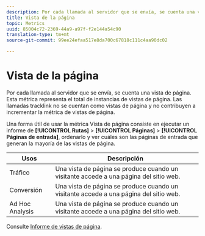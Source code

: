 ```yaml
---
description: Por cada llamada al servidor que se envía, se cuenta una vista de página. Esta métrica representa el total de instancias de vistas de página. Las llamadas tracklink no se cuentan como vistas de página y no contribuyen a incrementar la métrica de vistas de página.
title: Vista de la página
topic: Metrics
uuid: 85004c72-2369-44a9-a97f-f2e144a54c90
translation-type: tm+mt
source-git-commit: 99ee24efaa517e8da700c67818c111c4aa90dc02

---
```



# Vista de la página

Por cada llamada al servidor que se envía, se cuenta una vista de página. Esta métrica representa el total de instancias de vistas de página. Las llamadas tracklink no se cuentan como vistas de página y no contribuyen a incrementar la métrica de vistas de página.

Una forma útil de usar la métrica Vista de página consiste en ejecutar un informe de **[!UICONTROL Rutas]** &gt; **[!UICONTROL Páginas]** &gt; **[!UICONTROL Páginas de entrada]**, ordenarlo y ver cuáles son las páginas de entrada que generan la mayoría de las vistas de página.

| Usos | Descripción |
|---|---|
| Tráfico | Una vista de página se produce cuando un visitante accede a una página del sitio web. |
| Conversión | Una vista de página se produce cuando un visitante accede a una página del sitio web. |
| Ad Hoc Analysis  | Una vista de página se produce cuando un visitante accede a una página del sitio web. |

Consulte [Informe de vistas de página](/help/components/c-variables/dimensionslist/reports-page-views.md).
